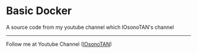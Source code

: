 # Basic Docker
A source code from my youtube channel which IOsonoTAN's channel

***

Follow me at Youtube Channel ([IOsonoTAN](https://www.youtube.com/channel/UCRFtJs9QoQTmuswmJ_nlopA))